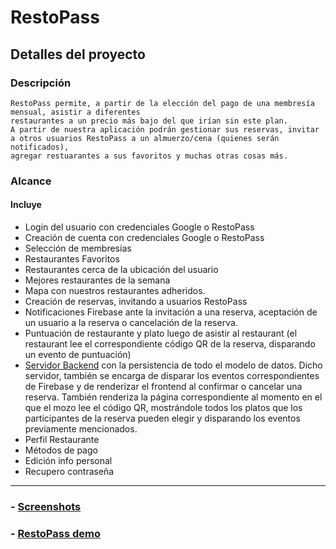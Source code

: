 # RestoPass

## Detalles del proyecto

### Descripción
    RestoPass permite, a partir de la elección del pago de una membresía mensual, asistir a diferentes
    restaurantes a un precio más bajo del que irían sin este plan.
    A partir de nuestra aplicación podrán gestionar sus reservas, invitar a otros usuarios RestoPass a un almuerzo/cena (quienes serán notificados), 
    agregar restuarantes a sus favoritos y muchas otras cosas más.

### Alcance
#### Incluye
- Login del usuario con credenciales Google o RestoPass
- Creación de cuenta con credenciales Google o RestoPass
- Selección de membresías
- Restaurantes Favoritos
- Restaurantes cerca de la ubicación del usuario
- Mejores restaurantes de la semana 
- Mapa con nuestros restaurantes adheridos.
- Creación de reservas, invitando a usuarios RestoPass
- Notificaciones Firebase ante la invitación a una reserva, aceptación de un usuario a la reserva o cancelación de la reserva.
- Puntuación de restaurante y plato luego de asistir al restaurant (el restaurant lee el correspondiente código QR de la reserva, disparando un evento de puntuación)
- [Servidor Backend](https://github.com/yamilacasarini/restopassServer) con la persistencia de todo el modelo de datos.
   Dicho servidor, también se encarga de disparar los eventos correspondientes de Firebase y 
   de renderizar el frontend al confirmar o cancelar una reserva. 
   También renderiza la página correspondiente al momento en el que 
   el mozo lee el código QR, mostrándole todos los platos que los participantes de la reserva pueden elegir y disparando los eventos previamente mencionados.
- Perfil Restaurante
- Métodos de pago
- Edición info personal
- Recupero contraseña

----
### - [Screenshots](screenshots/screenshots.md)

### - [RestoPass demo](https://drive.google.com/file/d/1df22_9v1GO98wo9zdHz1RLIEhyzf6ucR/view?usp=sharing)
